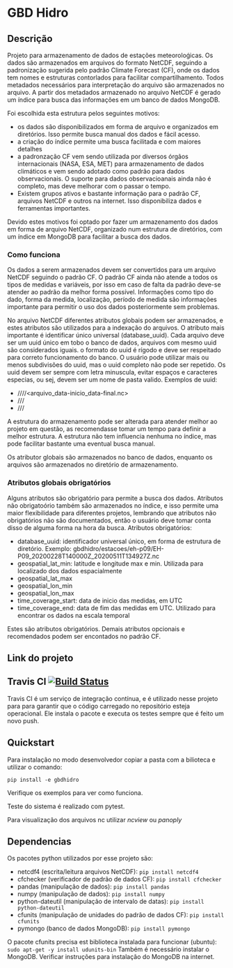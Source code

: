 # GBD Hidro 
 
## Descrição
Projeto para armazenamento de dados de estações meteoroloǵicas. Os dados são armazenados em arquivos do
formato NetCDF, seguindo a padronização sugerida pelo padrão Climate Forecast (CF), onde os dados tem
nomes e estruturas contorlados para facilitar compartilhamento. Todos metadados necessários para interpretação
do arquivo são armazenados no arquivo. A partir dos metadados armazenado no arquivo NetCDF é gerado um índice
para busca das informações em um banco de dados MongoDB.

Foi escolhida esta estrutura pelos seguintes motivos:
- os dados são disponibilizados em forma de arquivo e organizados em diretórios. Isso permite 
busca manual dos dados e fácil acesso.
- a criação do índice permite uma busca facilitada e com maiores detalhes
- a padronzação CF vem sendo utilizada por diversos órgãos internacionais (NASA, ESA, MET) para armazenamento de dados
climáticos e vem sendo adotado como padrão para dados observacionais. O suporte para dados observacioanais
ainda não é completo, mas deve melhorar com o passar o tempo.
- Existem grupos ativos e bastante informação para o padrão CF, arquivos NetCDF e outros na internet. Isso
disponibiliza dados e ferramentas importantes.

Devido estes motivos foi optado por fazer um armazenamento dos dados em forma de arquivo NetCDF, organizado
num estrutura de diretórios, com um índice em MongoDB para facilitar a busca dos dados.

### Como funciona
Os dados a serem armazenados devem ser convertidos para um arquivo NetCDF seguindo o padrão CF. O padrão
CF ainda não atende a todos os tipos de medidas e variáveis, por isso em caso de falta da padrão deve-se 
atender ao padrão da melhor forma possível. Informações como tipo do dado, forma da medida, localização,
período de medida são informações importante para permitir o uso dos dados posteriormente sem problemas.

No arquivo NetCDF diferentes atributos globais podem ser armazenados, e estes atributos são utilizados
para a indexação do arquivos. O atributo mais importante é identificar único universal (database_uuid). Cada
arquivo deve ser um uuid único em tobo o banco de dados, arquivos com mesmo uuid são considerados iguais. 
o formato do uuid é rígodo e deve ser respeitado para correto funcionamento do banco. O usuário pode
utilizar mais ou menos subdivisões do uuid, mas o uuid completo não pode ser repetido. Os uuid devem
ser sempre com letra minuscula, evitar espaços e caracteres especias, ou sej, devem ser um nome de pasta valido.
Exemplos de uuid:
- <universidade>/<projeto>/<estacoes>/<idestacao>/<arquivo_data-inicio_data-final.nc>
- <projeto>/<estacoes>/<ID>/<nome do arquivo>
- <projeto>/<processado>/<ID>/<nome do arquivo>

A estrutura do armazenamento pode ser alterada para atender melhor ao projeto em questão, as recomendasse
tomar um tempo para definir a melhor estrutura. A estrutura não tem influencia nenhuma no índice, mas
pode facilitar bastante uma eventual busca manual.

Os atributor globais são armazenados no banco de dados, enquanto os arquivos são armazenados no diretório 
de armazenamento.

### Atributos globais obrigatórios
Alguns atributos são obrigatório para permite a busca dos dados. Atributos não obrigatoório também são 
armazenados no índice, e isso permite uma maior flexibilidade para diferentes projetos, lembrando que
atributos não obrigatórios não são documentados, então o usuário deve tomar conta disso de alguma forma
na hora da busca.
Atributos obrigatórios:
- database_uuid: identificador universal único, em forma de estrutura de diretório. Exemplo: gbdhidro/estacoes/eh-p09/EH-P09_20200228T140000Z_20200511T134927Z.nc
- geospatial_lat_min: latitude e longitude max e min. Utilizada para localizado dos dados espacialmente
- geospatial_lat_max
- geospatial_lon_min
- geospatial_lon_max
- time_coverage_start: data de inicio das medidas, em UTC
- time_coverage_end: data de fim das medidas em UTC. Utilizado para encontrar os dados na escala temporal

Estes são atributos obrigatórios. Demais atributos opcionais e recomendados podem ser encontados no 
padrão CF.

## Link do projeto

## Travis CI [![Build Status](https://travis-ci.org/JairoRotava/gbdhidro.svg?branch=master)](https://travis-ci.org/JairoRotava/gbdhidro)
Travis CI é um serviço de integração contínua, e é utilizado nesse projeto para para garantir que
o código carregado no repositório esteja operacional. Ele instala o pacote e executa os testes sempre
que é feito um novo push.
 
## Quickstart
Para instalação no modo desenvolvedor copiar a pasta com a bilioteca e utilizar o comando:

```pip install -e gbdhidro```

Verifique os exemplos para ver como funciona.

Teste do sistema é realizado com pytest.

Para visualização dos arquivos nc utilizar *ncview* ou *panoply*

## Dependencias
Os pacotes python utilizados por esse projeto são:
- netcdf4 (escrita/leitura arquivos NetCDF): ```pip install netcdf4```
- cfchecker (verificador de padrão de dados CF): ```pip install cfchecker```
- pandas (manipulação de dados): ```pip install pandas```
- numpy (manipulação de dados): ```pip install numpy```
- python-dateutil (manipulação de intervalo de datas): ```pip install python-dateutil```
- cfunits (manipulação de unidades do padrão de dados CF): ```pip install cfunits```
- pymongo (banco de dados MongoDB): ```pip install pymongo```

O pacote cfunits precisa est biblioteca instalada para funcionar (ubuntu): ```sudo apt-get -y install udunits-bin```
Também é necessário instalar o MongoDB. Verificar instruções para instalação do MongoDB na internet.